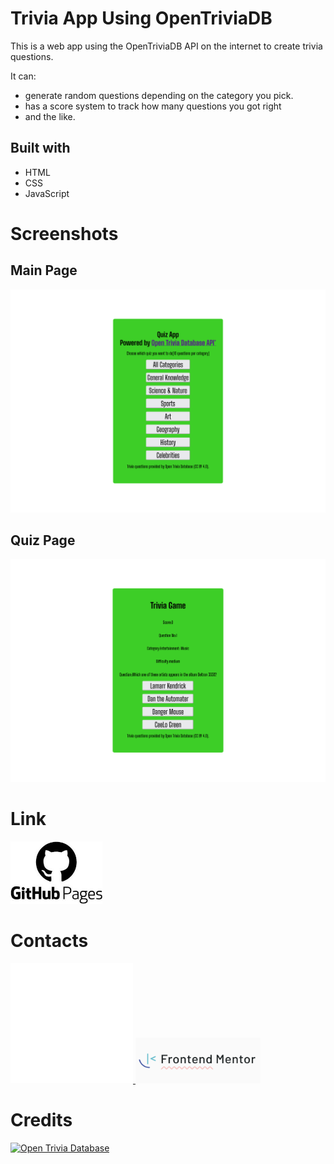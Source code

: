 # Trivia App Using OpenTriviaDB

This is a web app using the OpenTriviaDB API on the internet to create trivia questions.

It can:

- generate random questions depending on the category you pick.
- has a score system to track how many questions you got right
- and the like.

## Built with

- HTML
- CSS
- JavaScript

# Screenshots

## Main Page

![](./screenshots/screenshot-Desktop2.png)

## Quiz Page

![](./screenshots/screenshot-Desktop-quiz2.png)

# Link

<a href="https://kofi100.github.io/trivia-App-OpenTriviaDB/"> <img src="./images/needed/githubPages.jpg" style="height:100px"></a>

# Contacts

<a href="https://github.com/Kofi100"><img src="./images/needed/github-mark/github-mark-white.svg" style=""> </a>
<a href="https://www.frontendmentor.io/profile/Kofi100">
<img src="./images/needed/frontEndMentor.png" style="width:200px"></a>

# Credits

[![Open Trivia Database](https://img.shields.io/badge/Powered%20by-OpenTDB-blue?style=flat&logo=databricks)](https://opentdb.com/)
